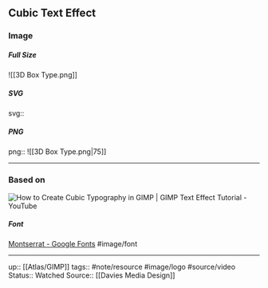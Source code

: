 ## Cubic Text Effect

### Image

##### Full Size

![[3D Box Type.png]]

##### SVG

svg:: 

##### PNG

png:: ![[3D Box Type.png|75]]

---
### Based on

![How to Create Cubic Typography in GIMP | GIMP Text Effect Tutorial - YouTube](https://www.youtube.com/watch?v=PvHRc6y_xOE&list=PL_7viLFyJ7sCLguZdKJ9dAbUUXRy13VOF&index=32)

##### Font

[Montserrat - Google Fonts](https://fonts.google.com/specimen/Montserrat?preview.text=HOW%20TO%20CREATE&preview.text_type=custom&category=Sans+Serif,Display&thickness=8&selection.family=Hind:wght@700)
#image/font

---

up:: [[Atlas/GIMP]]
tags:: #note/resource #image/logo #source/video 
Status:: Watched
Source:: [[Davies Media Design]]
